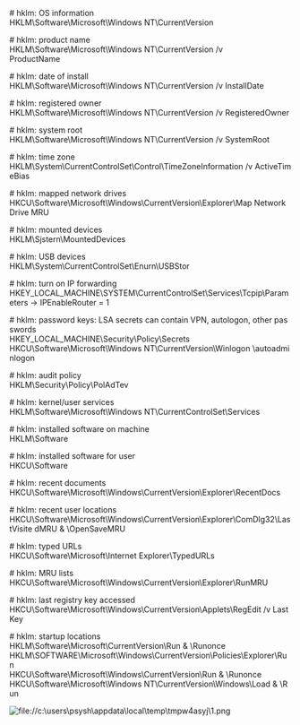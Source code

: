 # hklm: OS information  
HKLM\Software\Microsoft\Windows NT\CurrentVersion  
  
# hklm: product name  
HKLM\Software\Microsoft\Windows NT\CurrentVersion /v  
ProductName  
  
# hklm: date of install  
HKLM\Software\Microsoft\Windows NT\CurrentVersion /v InstallDate  
  
# hklm: registered owner  
HKLM\Software\Microsoft\Windows NT\CurrentVersion /v RegisteredOwner  
  
# hklm: system root  
HKLM\Software\Microsoft\Windows NT\CurrentVersion /v SystemRoot  
  
# hklm: time zone  
HKLM\System\CurrentControlSet\Control\TimeZoneInformation /v ActiveTimeBias  
  
# hklm: mapped network drives  
HKCU\Software\Microsoft\Windows\CurrentVersion\Explorer\Map Network Drive MRU  
  
# hklm: mounted devices  
HKLM\Sjstern\MountedDevices  
  
# hklm: USB devices  
HKLM\System\CurrentControlSet\Enurn\USBStor  
  
# hklm: turn on IP forwarding  
HKEY_LOCAL_MACHINE\SYSTEM\CurrentControlSet\Services\Tcpip\Parameters -> IPEnableRouter = 1  
  
# hklm: password keys: LSA secrets can contain VPN, autologon, other passwords  
HKEY_LOCAL_MACHINE\Security\Policy\Secrets  
HKCU\Software\Microsoft\Windows NT\CurrentVersion\Winlogon \autoadminlogon  
  
# hklm: audit policy  
HKLM\Security\Policy\PolAdTev  
  
# hklm: kernel/user services  
HKLM\Software\Microsoft\Windows NT\CurrentControlSet\Services  
  
# hklm: installed software on machine  
HKLM\Software  
  
# hklm: installed software for user  
HKCU\Software  
  
# hklm: recent documents  
HKCU\Software\Microsoft\Windows\CurrentVersion\Explorer\RecentDocs  
  
# hklm: recent user locations  
HKCU\Software\Microsoft\Windows\CurrentVersion\Explorer\ComDlg32\LastVisite dMRU & \OpenSaveMRU  
  
# hklm: typed URLs  
HKCU\Software\Microsoft\Internet Explorer\TypedURLs  
  
# hklm: MRU lists  
HKCU\Software\Microsoft\Windows\CurrentVersion\Explorer\RunMRU  
  
# hklm: last registry key accessed  
HKCU\Software\Microsoft\Windows\CurrentVersion\Applets\RegEdit /v LastKey  
  
# hklm: startup locations  
HKLM\Software\Microsoft\CurrentVersion\Run & \Runonce  
HKLM\SOFTWARE\Microsoft\Windows\CurrentVersion\Policies\Explorer\Run  
HKCU\Software\Microsoft\Windows\CurrentVersion\Run & \Runonce  
HKCU\Software\Microsoft\Windows NT\CurrentVersion\Windows\Load & \Run

![file://c:\users\psysh\appdata\local\temp\tmpw4asyj\1.png](file://c:\users\psysh\appdata\local\temp\tmpw4asyj\1.png)